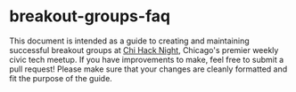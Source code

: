 # breakout-groups-faq

This document is intended as a guide to creating and maintaining successful breakout groups at [Chi Hack Night](https://chihacknight.org), Chicago's premier weekly civic tech meetup. If you have improvements to make, feel free to submit a pull request! Please make sure that your changes are cleanly formatted and fit the purpose of the guide.
